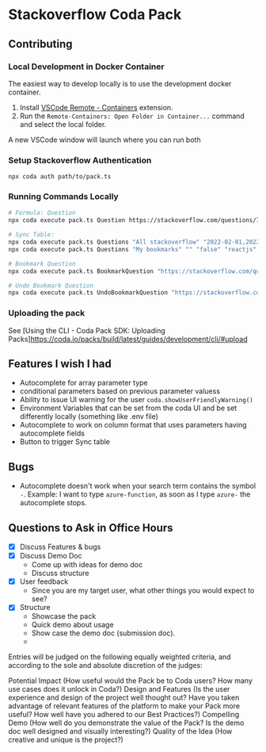 # Stackoverflow Coda Pack

## Contributing

### Local Development in Docker Container

The easiest way to develop locally is to use the development docker container.

1. Install [VSCode Remote - Containers](https://marketplace.visualstudio.com/items?itemName=ms-vscode-remote.remote-containers) extension. 
2. Run the `Remote-Containers: Open Folder in Container...` command and select the local folder.

A new VSCode window will launch where you can run both 


### Setup Stackoverflow Authentication 

```
npx coda auth path/to/pack.ts
```

### Running Commands Locally

```bash
# Formula: Question
npx coda execute pack.ts Question https://stackoverflow.com/questions/72913818/how-to-access-my-sprite-properties-from-outside-a-function-in-phaser3-and-matter

# Sync Table:
npx coda execute pack.ts Questions "All stackoverflow" "2022-02-01,2022-05-01" "false" "reactjs,nextjs,vercel"
npx coda execute pack.ts Questions "My bookmarks" "" "false" "reactjs"

# Bookmark Question
npx coda execute pack.ts BookmarkQuestion "https://stackoverflow.com/questions/72931914/error-usehref-may-be-used-only-in-the-context-of-a-router-component-in-reg"

# Undo Bookmark Question
npx coda execute pack.ts UndoBookmarkQuestion "https://stackoverflow.com/questions/72931914/error-usehref-may-be-used-only-in-the-context-of-a-router-component-in-reg"
```

### Uploading the pack

See [Using the CLI - Coda Pack SDK: Uploading Packs]https://coda.io/packs/build/latest/guides/development/cli/#upload

## Features I wish I had

* Autocomplete for array parameter type
* conditional parameters based on previous parameter valuess
* Ability to issue UI warning for the user `coda.showUserFriendlyWarning()`
* Environment Variables that can be set from the coda UI and be set differently locally (something like .env file)
* Autocomplete to work on column format that uses parameters having autocomplete fields 
* Button to trigger Sync table

## Bugs 

* Autocomplete doesn't work when your search term contains the symbol `-`. Example: I want to type `azure-function`, as soon as I type `azure-` the autocomplete stops.

## Questions to Ask in Office Hours

* [x] Discuss Features & bugs
* [x] Discuss Demo Doc
  * Come up with ideas for demo doc
  * Discuss structure
* [x] User feedback 
  * Since you are my target user, what other things you would expect to see?
* [x] Structure
  * Showcase the pack
  * Quick demo about usage
  * Show case the demo doc (submission doc).
  * 


Entries will be judged on the following equally weighted criteria, and according to the sole and absolute discretion of the judges:

Potential Impact (How useful would the Pack be to Coda users? How many use cases does it unlock in Coda?)
Design and Features (Is the user experience and design of the project well thought out? Have you taken advantage of relevant features of the platform to make your Pack more useful? How well have you adhered to our Best Practices?)
Compelling Demo (How well do you demonstrate the value of the Pack? Is the demo doc well designed and visually interesting?)
Quality of the Idea (How creative and unique is the project?)